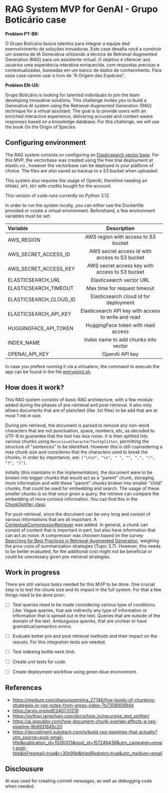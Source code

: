 # RAG System MVP for GenAI - Grupo Boticário case

**Problem PT-BR:**

O Grupo Boticário busca talentos para integrar a equipe ded esenvolvimento de soluções inovadoras. Este case desafia você a construir um sistema de IA Generativa utilizando a técnica de Retrieval-Augmented Generation (RAG) para um assistente virtual. O objetivo é oferecer aos usuários uma experiência interativa enriquecida, com respostas precisas e contextualizadas, baseadas em um banco de dados de conhecimento. Para esse case vamos usar o livro de “A Origem das Espécies”.

**Problem EN-US:**

Grupo Boticário is looking for talented individuals to join the team developing innovative solutions. This challenge invites you to build a Generative AI system using the Retrieval-Augmented Generation (RAG) technique for a virtual assistant. The goal is to provide users with an enriched interactive experience, delivering accurate and context-aware responses based on a knowledge database. For this challenge, we will use the book On the Origin of Species.

## Configuring environment

The RAG system consists on configuring an [Elasticsearch vector base](https://www.elastic.co). For this MVP, the vectorbase was created using the free trial deployment at elastic.co , however the vectorbase can be deployed in your platform of choice. The files are also saved as backup to a S3 bucket when uploaded.

This system also requires the usage of OpenAi, therefore needing an
`OPENAI_API_KEY` with credits bought for the account.

This version of code runs currently on Python 3.12.

In order to run the system locally, you can either use the Dockerfile provided or create a virtual environment. Beforehand, a few environment variables must be set:

| Variable                 | Description |
| :----------------------- | :------: |
| AWS_REGION               |   AWS region with access to S3 bucket   | 
| AWS_SECRET_ACCESS_ID     |   AWS secret access id with access to S3 bucket   | 
| AWS_SECRET_ACCESS_KEY    |  AWS secret access key with access to S3 bucket   | 
| ELASTICSEARCH_URL | Elasticsearch vector URL |
| ELASTICSEARCH_TIMEOUT | Max time for request timeout |
| ELASTICSEARCH_CLOUD_ID | Elasticsearch cloud id for deployment |
| ELASTICSEARCH_API_KEY |  Elasticsearch API key with access to write and read |
| HUGGINGFACE_API_TOKEN | HuggingFace token with read access |
| INDEX_NAME | Index name to add chunks into vector |
| OPENAI_API_KEY | OpenAi API key |

In case you prefere running it via a virtualenv, the command to execute the app can be found in the file [entrypoint.sh](entrypoint.sh).


## How does it work?

This RAG system consists of basic RAG architecture, with a few module added during the phases of pre-retrieval and post-retrieval. It also only allows documents that are of plain/text (like .txt files) to be add that are at most 1 mb in size.

During pre-retrieval, the document is parsed to remove any non-word characters that are not punctuation, space, numbers, etc, as decoded to UTF-8 to guarantee that the text has less noise. It is then splitted into various chunks using `RecursiveCharacterTextSplitter`, permitting the structure of "sentences" to be identified. However this is still copnsidering a max chunk size and consideres that the characters used to break the chunks, in order by importance, are: `["\n\n", "\n", " ", "", ".", "!", "?", ")"]`.

Initially (this maintains in the implementation), the document were to be broken into bigger chunks that would act as a "parent" chunk, storaging more information and with these "parent" chunks broken into smaller "child" chunks, that could be used for embedding and search. The usage of these smaller chunks is so that once given a query, the retrieve can compare the embedding of more consice information. You can find this in the [ChunkSplitter class](app/handler/chunk_splitter.py).

For post-retrieval, since the document can be very long and consist of various informations that are all important. A [ContextualCompressionRetriever](https://python.langchain.com/docs/how_to/contextual_compression/) was added. In general, a chunk can consist of content that is important in part, but also have information that can act as noise. A compressior was choosen based on the survey [Searching for Best Practices in Retrieval-Augmented
Generation](https://arxiv.org/pdf/2407.01219), weighing the pros-cons of summarization strategies (Topic 3.7). However, this needs to be better evaluated, for the additional cost might not be beneficial or could be unecessary given pre-retrieval strategies.

## Work in progress

There are still various tasks needed for this MVP to be done. One crucial step is to test the chunk size and its impact in the full system. For that a few things need to be done prior:
- [ ] Test queries need to be made considering various type of conditions. Like: Vague queries, that ask indirectly any type of information or information that is spread out in the text. Queries that are outside of the domain of the text. Ambuiguous queries, that are unclear or have gramatical/semantics errors.
- [ ] Evaluate better pre and post retrieval methods and their impact on the resusts. For this integration tests are needed.
- [ ] Test indexing bottle neck limit.
- [ ] Create unit tests for code.
- [ ] Create deployment workflow using green-blue environment.



## References

- https://medium.com/@anuragmishra_27746/five-levels-of-chunking-strategies-in-rag-notes-from-gregs-video-7b735895694d
- https://arxiv.org/pdf/2407.01219
- https://python.langchain.com/docs/how_to/recursive_text_splitter/
- https://ai.gopubby.com/how-document-chunk-overlap-affects-a-rag-pipeline-9b8931845c20
- https://decodingml.substack.com/p/build-rag-pipelines-that-actually?utm_source=post-email-title&publication_id=1526003&post_id=157246439&utm_campaign=email-post-title&isFreemail=true&r=30n99p&triedRedirect=true&utm_medium=email

## Disclousure 

AI was used for creating commit messages, as well as debugging code when needed.